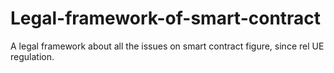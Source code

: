 # Legal-framework-of-smart-contract
A legal framework about all the issues on smart contract figure, since rel UE regulation.
